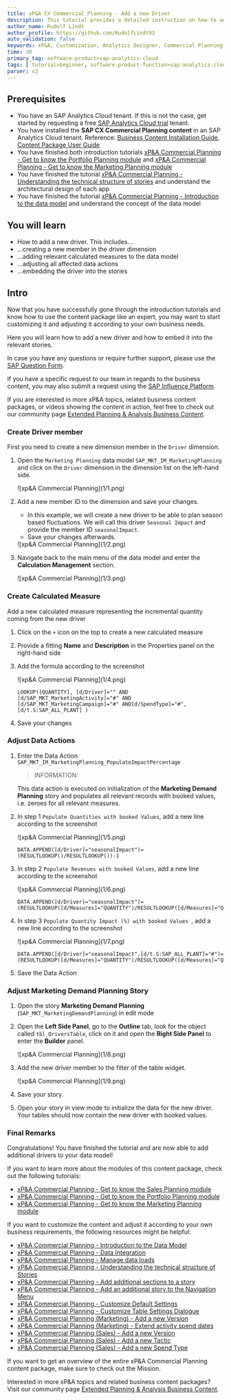 ```yaml
---
title: xP&A CX Commercial Planning - Add a new Driver
description: This tutorial provides a detailed instruction on how to add a new driver and embed it into the relevant stories.
author_name: Rudolf Lindt
author_profile: https://github.com/RudolfLindt93
auto_validation: false
keywords: xP&A, Customization, Analytics Designer, Commercial Planning, Portfolio Planning, Demand Planning, Marketing Planning, Campaign Planning, Budget Planning
time: 30
primary_tag: software-product>sap-analytics-cloud
tags: [ tutorial>beginner, software-product-function>sap-analytics-cloud--analytics-designer]
parser: v2
---
```


## Prerequisites
- You have an SAP Analytics Cloud tenant. If this is not the case, get started by requesting a free [SAP Analytics Cloud trial](https://www.sap.com/products/technology-platform/cloud-analytics/trial.html) tenant.
- You have installed the **SAP CX Commercial Planning content** in an SAP Analytics Cloud tenant. Reference: [Business Content Installation Guide](https://help.sap.com/docs/SAP_ANALYTICS_CLOUD/00f68c2e08b941f081002fd3691d86a7/078868f57f3346a98c3233207bd211c7.html), [Content Package User Guide](https://help.sap.com/docs/SAP_ANALYTICS_CLOUD/42093f14b43c485fbe3adbbe81eff6c8/b0046d8673b5412cbef7f521cfdfed95.html)
- You have finished both introduction tutorials [xP&A Commercial Planning - Get to know the Portfolio Planning module](xpa-sac-cxpp-portfolioplanning-gettoknow) and [xP&A Commercial Planning - Get to know the Marketing Planning module](xpa-sac-cxmp-marketingplanning-gettoknow)
- You have finished the tutorial [xP&A Commercial Planning - Understanding the technical structure of stories](xpa-sac-cx-technical-structure-stories) and understand the architectural design of each app
- You have finished the tutorial [xP&A Commercial Planning - Introduction to the data model](xpa-sac-cxmp-datamodelfundamentals) and understand the concept of the data model 

## You will learn
- How to add a new driver. This includes...
- ...creating a new member in the driver dimension
- ...adding relevant calculated measures to the data model
- ...adjusting all affected data actions
- ...embedding the driver into the stories

## Intro
Now that you have successfully gone through the introduction tutorials and know how to use the content package like an expert, you may want to start customizing it and adjusting it according to your own business needs.

Here you will learn how to add a new driver and how to embed it into the relevant stories.

In case you have any questions or require further support, please use the [SAP Question Form](https://community.sap.com/t5/forums/postpage/choose-node/true/product-id/bcbf0782-ce74-43b8-b695-dafd7c1ff1c1/board-id/technology-questions).

If you have a specific request to our team in regards to the business content, you may also submit a request using the [SAP Influence Platform](https://influence.sap.com/sap/ino/#/idea-create?campaign=884&title=Extended%20Planning%20and%20Analysis%3A%20content&tags=Extended%20Planning%20and%20Analysis&RespList=cust.ino.config.SAP_ANALYTICS_CLOUD_SAP_DIGITAL_BOARDROOM.BIZ_CONTENT).

If you are interested in more xP&A topics, related business content packages, or videos showing the content in action, feel free to check out our community page [Extended Planning & Analysis Business Content](https://community.sap.com/topics/cloud-analytics/planning/content).


### Create Driver member
First you need to create a new dimension member in the `Driver` dimension.
  
1. Open the `Marketing Planning` data model `SAP_MKT_IM_MarketingPlanning` and click on the `Driver` dimension in the dimension list on the left-hand side.

    <!-- border; size:540px -->![xp&A Commercial Planning](1/1.png)

2. Add a new member ID to the dimension and save your changes.
    - In this example, we will create a new driver to be able to plan season based fluctuations. We will call this driver `Seasonal Impact` and provide the member ID `seasonalImpact`.
    - Save your changes afterwards.
  
    <!-- border; size:540px -->![xp&A Commercial Planning](1/2.png)

3. Navigate back to the main menu of the data model and enter the **Calculation Management** section.
   
    <!-- border; size:540px -->![xp&A Commercial Planning](1/3.png)

### Create Calculated Measure 
Add a new calculated measure representing the incremental quantity coming from the new driver

1. Click on the `+` icon on the top to create a new calculated measure 
2. Provide a fitting **Name** and **Description** in the Properties panel on the right-hand side
3. <p>Add the formula according to the screenshot</p>
   
    <!-- border; size:540px -->![xp&A Commercial Planning](1/4.png)

    ```
    LOOKUP([QUANTITY], [d/Driver]="" AND [d/SAP_MKT_MarketingActivity]="#" AND [d/SAP_MKT_MarketingCampaign]="#" AND[d/SpendType]="#", [d/t.S:SAP_ALL_PLANT] )
    ```

4. Save your changes

### Adjust Data Actions

1. Enter the Data Action `SAP_MKT_IM_MarketingPlanning_PopulateImpactPercentage`

    >INFORMATION:
    >
    This data action is executed on initialization of the **Marketing Demand Planning** story and populates all relevant records with booked values, i.e. zeroes for all relevant measures.

2. In step 1 `Populate Quantities with booked Values`, add a new line according to the screenshot
   
    <!-- border; size:540px -->![xp&A Commercial Planning](1/5.png)

    ```
    DATA.APPEND([d/Driver]="seasonalImpact")=(RESULTLOOKUP()/RESULTLOOKUP())-1
    ```

3. In step 2 `Populate Revenues with booked Values`, add a new line according to the screenshot
   
    <!-- border; size:540px -->![xp&A Commercial Planning](1/6.png)

    ```
    DATA.APPEND([d/Driver]="seasonalImpact")=(RESULTLOOKUP([d/Measures]="QUANTITY")/RESULTLOOKUP([d/Measures]="QUANTITY"))-1
    ```

4. In step 3 `Populate Quantity Impact (%) with booked Values `, add a new line according to the screenshot

    <!-- border; size:540px -->![xp&A Commercial Planning](1/7.png)

    ```
    DATA.APPEND([d/Driver]="seasonalImpact",[d/t.S:SAP_ALL_PLANT]="#")=(RESULTLOOKUP([d/Measures]="QUANTITY")/RESULTLOOKUP([d/Measures]="QUANTITY"))-1
    ```

5. Save the Data Action

### Adjust Marketing Demand Planning Story

1. Open the story **Marketing Demand Planning** (`SAP_MKT_MarketingDemandPlanning`) in edit mode

2. Open the **Left Side Panel**, go to the **Outline** tab, look for the object called `tbl_DriversTable`, click on it and open the **Right Side Panel** to enter the **Builder** panel.
   
    <!-- border; size:540px -->![xp&A Commercial Planning](1/8.png)

3. Add the new driver member to the filter of the table widget.
   
    <!-- border; size:540px -->![xp&A Commercial Planning](1/9.png)

4. Save your story. 

5. Open your story in view mode to initialize the data for the new driver. Your tables should now contain the new driver with booked values.

### Final Remarks
Congratulations! You have finished the tutorial and are now able to add additional drivers to your data model!

If you want to learn more about the modules of this content package, check out the following tutorials:

- [xP&A Commercial Planning - Get to know the Sales Planning module](xpa-sac-cxsp-salesplanning-gettoknow)
- [xP&A Commercial Planning - Get to know the Portfolio Planning module](xpa-sac-cxpp-portfolioplanning-gettoknow)
- [xP&A Commercial Planning - Get to know the Marketing Planning module](xpa-sac-cxmp-marketingplanning-gettoknow)

If you want to customize the content and adjust it according to your own business requirements, the following resources might be helpful:

- [xP&A Commercial Planning - Introduction to the Data Model](xpa-sac-cxmp-datamodelfundamentals)
- [xP&A Commercial Planning - Data Integration](xpa-sac-cx-data-integration-setup)
- [xP&A Commercial Planning - Manage data loads](xpa-sac-cx-manage-data-loads)
- [xP&A Commercial Planning - Understanding the technical structure of Stories](xpa-sac-cx-technical-structure-stories)
- [xP&A Commercial Planning - Add additional sections to a story](xpa-sac-cx-add-new-sections)
- [xP&A Commercial Planning - Add an additional story to the Navigation Menu](xpa-sac-cx-add-story-navmenu)
- [xP&A Commercial Planning - Customize Default Settings](xpa-sac-cx-customize-default-settings)
- [xP&A Commercial Planning - Customize Table Settings Dialogue](xpa-sac-cx-customize-tablesettings-dialogue)
- [xP&A Commercial Planning (Marketing) - Add a new Version](xpa-sac-cxmp-add-new-version)
- [xP&A Commercial Planning (Marketing) - Extend activity spend dates](xpa-sac-cxmp-extend-activity-dates)
- [xP&A Commercial Planning (Sales) - Add a new Version](xpa-sac-cxsp-add-new-version)
- [xP&A Commercial Planning (Sales) - Add a new Tactic](xpa-sac-cxsp-add-new-tactic)
- [xP&A Commercial Planning (Sales) - Add a new Spend Type](xpa-sac-cxsp-add-new-spendtype)

If you want to get an overview of the entire xP&A Commercial Planning content package, make sure to check out the Mission.

Interested in more xP&A topics and related business content packages? Visit our community page [Extended Planning & Analysis Business Content](https://community.sap.com/topics/cloud-analytics/planning/content).
